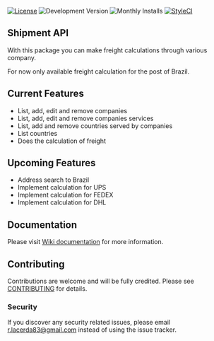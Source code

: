 [![License](https://img.shields.io/packagist/l/rlacerda83/lumem-microservice-shippment.svg?style=flat-square)](https://packagist.org/packages/rlacerda83/lumem-microservice-shippment)
![Development Version](https://img.shields.io/packagist/vpre/rlacerda83/lumem-microservice-shippment.svg?style=flat-square)
![Monthly Installs](https://img.shields.io/packagist/dm/rlacerda83/lumem-microservice-shippment.svg?style=flat-square)
[![StyleCI](https://styleci.io/repos/40948952/shield)](https://styleci.io/repos/40948952)

## Shipment API

With this package you can make freight calculations through various company.

For now only available freight calculation for the post of Brazil.

## Current Features  
- List, add, edit and remove companies
- List, add, edit and remove companies services 
- List, add and remove countries served by companies
- List countries
- Does the calculation of freight

## Upcoming Features
- Address search to Brazil
- Implement calculation for UPS
- Implement calculation for FEDEX
- Implement calculation for DHL

## Documentation
Please visit [Wiki documentation](https://github.com/rlacerda83/lumen-shipment-service/wiki) for more information.

## Contributing
Contributions are welcome and will be fully credited. Please see [CONTRIBUTING](CONTRIBUTING.md) for details.

### Security
If you discover any security related issues, please email r.lacerda83@gmail.com instead of using the issue tracker.